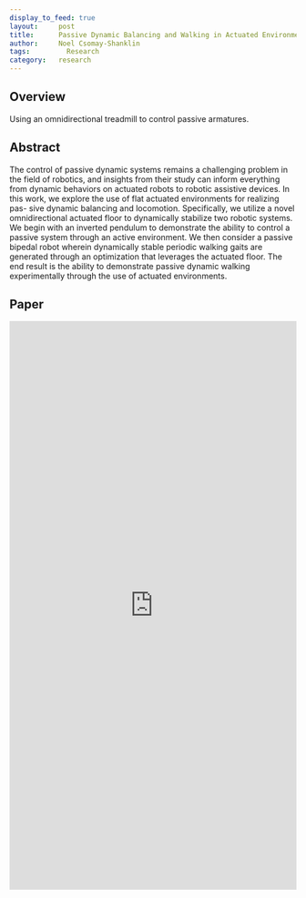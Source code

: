 ```yaml
---
display_to_feed: true
layout:     post
title:      Passive Dynamic Balancing and Walking in Actuated Environments
author:     Noel Csomay-Shanklin
tags: 		  Research
category:   research
---
```


## Overview
Using an omnidirectional treadmill to control passive armatures.

## Abstract
The control of passive dynamic systems remains a
challenging problem in the field of robotics, and insights from
their study can inform everything from dynamic behaviors on
actuated robots to robotic assistive devices. In this work, we
explore the use of flat actuated environments for realizing pas-
sive dynamic balancing and locomotion. Specifically, we utilize
a novel omnidirectional actuated floor to dynamically stabilize
two robotic systems. We begin with an inverted pendulum to
demonstrate the ability to control a passive system through an
active environment. We then consider a passive bipedal robot
wherein dynamically stable periodic walking gaits are generated
through an optimization that leverages the actuated floor. The
end result is the ability to demonstrate passive dynamic walking
experimentally through the use of actuated environments.

## Paper
<iframe style="width:100%" height="1000px" src="https://noelc-s.github.io/website/papers/reher2020passive.pdf" frameborder="0" allowfullscreen></iframe>
